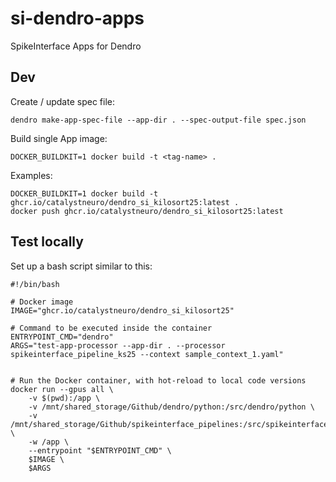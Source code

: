 # si-dendro-apps
SpikeInterface Apps for Dendro


## Dev

Create / update spec file:
```shell
dendro make-app-spec-file --app-dir . --spec-output-file spec.json
```

Build single App image:
```shell
DOCKER_BUILDKIT=1 docker build -t <tag-name> .
```

Examples:
```shell
DOCKER_BUILDKIT=1 docker build -t ghcr.io/catalystneuro/dendro_si_kilosort25:latest .
docker push ghcr.io/catalystneuro/dendro_si_kilosort25:latest
```

## Test locally

Set up a bash script similar to this:
```shell
#!/bin/bash

# Docker image
IMAGE="ghcr.io/catalystneuro/dendro_si_kilosort25"

# Command to be executed inside the container
ENTRYPOINT_CMD="dendro"
ARGS="test-app-processor --app-dir . --processor spikeinterface_pipeline_ks25 --context sample_context_1.yaml"


# Run the Docker container, with hot-reload to local code versions
docker run --gpus all \
    -v $(pwd):/app \
    -v /mnt/shared_storage/Github/dendro/python:/src/dendro/python \
    -v /mnt/shared_storage/Github/spikeinterface_pipelines:/src/spikeinterface_pipelines \
    -w /app \
    --entrypoint "$ENTRYPOINT_CMD" \
    $IMAGE \
    $ARGS
```